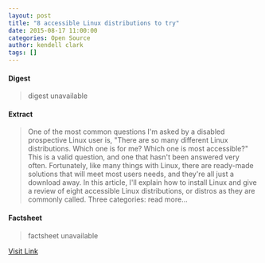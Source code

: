 ```yaml
---
layout: post
title: "8 accessible Linux distributions to try"
date: 2015-08-17 11:00:00
categories: Open Source
author: kendell clark
tags: []
---
```



#### Digest
>digest unavailable

#### Extract
>One of the most common questions I'm asked by a disabled prospective Linux user is, "There are so many different Linux distributions. Which one is for me? Which one is most accessible?" This is a valid question, and one that hasn't been answered very often. Fortunately, like many things with Linux, there are ready-made solutions that will meet most users needs, and they're all just a download away. In this article, I'll explain how to install Linux and give a review of eight accessible Linux distributions, or distros as they are commonly called. Three categories: read more...

#### Factsheet
>factsheet unavailable

[Visit Link](http://opensource.com/life/15/8/accessibility-linux-blind-disabled)


